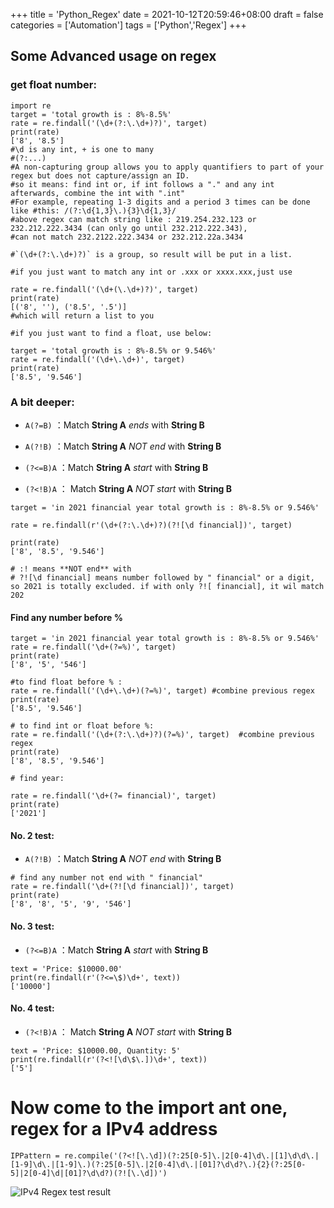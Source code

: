 +++
title = 'Python_Regex'
date = 2021-10-12T20:59:46+08:00
draft = false
categories = ['Automation']
tags = ['Python','Regex']
+++

## Some Advanced usage on regex

### get float number: 
```
import re
target = 'total growth is : 8%-8.5%'
rate = re.findall('(\d+(?:\.\d+)?)', target)
print(rate)
['8', '8.5']
#\d is any int, + is one to many
#(?:...)
#A non-capturing group allows you to apply quantifiers to part of your regex but does not capture/assign an ID.
#so it means: find int or, if int follows a "." and any int afterwards, combine the int with ".int"
#For example, repeating 1-3 digits and a period 3 times can be done like #this: /(?:\d{1,3}\.){3}\d{1,3}/
#above regex can match string like : 219.254.232.123 or 232.212.222.3434 (can only go until 232.212.222.343), 
#can not match 232.2122.222.3434 or 232.212.22a.3434

#`(\d+(?:\.\d+)?)` is a group, so result will be put in a list. 

#if you just want to match any int or .xxx or xxxx.xxx,just use

rate = re.findall('(\d+(\.\d+)?)', target)
print(rate)
[('8', ''), ('8.5', '.5')]
#which will return a list to you

#if you just want to find a float, use below: 

target = 'total growth is : 8%-8.5% or 9.546%'
rate = re.findall('(\d+\.\d+)', target)
print(rate)
['8.5', '9.546']
```

### A bit deeper:

-   `A(?=B)` ：Match **String A** *ends* with **String B**
    
-   `A(?!B)` ：Match **String A** *NOT end* with **String B**
    
-   `(?<=B)A` ：Match **String A** *start* with **String B**
    
-   `(?<!B)A` ： Match **String A** *NOT start* with **String B**

```
target = 'in 2021 financial year total growth is : 8%-8.5% or 9.546%'

rate = re.findall(r'(\d+(?:\.\d+)?)(?![\d financial])', target)

print(rate)
['8', '8.5', '9.546']

# :! means **NOT end** with 
# ?![\d financial] means number followed by " financial" or a digit, so 2021 is totally excluded. if with only ?![ financial], it wil match 202
```
#### Find any number before %

```
target = 'in 2021 financial year total growth is : 8%-8.5% or 9.546%'
rate = re.findall('\d+(?=%)', target)
print(rate)
['8', '5', '546']

#to find float before % : 
rate = re.findall('(\d+\.\d+)(?=%)', target) #combine previous regex
print(rate)
['8.5', '9.546']

# to find int or float before %: 
rate = re.findall('(\d+(?:\.\d+)?)(?=%)', target)  #combine previous regex
print(rate)
['8', '8.5', '9.546']

# find year: 

rate = re.findall('\d+(?= financial)', target)
print(rate)
['2021']
```
#### No. 2 test: 

-   `A(?!B)` ：Match **String A** *NOT end* with **String B**

```
# find any number not end with " financial"
rate = re.findall('\d+(?![\d financial])', target)
print(rate)
['8', '8', '5', '9', '546']
```
#### No. 3 test:

-  `(?<=B)A` ：Match **String A** *start* with **String B**

```
text = 'Price: $10000.00'
print(re.findall(r'(?<=\$)\d+', text))
['10000']
```

#### No. 4 test:

- `(?<!B)A` ： Match **String A** *NOT start* with **String B**

```
text = 'Price: $10000.00, Quantity: 5'
print(re.findall(r'(?<![\d\$\.])\d+', text))  
['5']
```
# Now come to the import ant one, regex for a IPv4 address

```
IPPattern = re.compile('(?<![\.\d])(?:25[0-5]\.|2[0-4]\d\.|[1]\d\d\.|[1-9]\d\.|[1-9]\.)(?:25[0-5]\.|2[0-4]\d\.|[01]?\d\d?\.){2}(?:25[0-5]|2[0-4]\d|[01]?\d\d?)(?![\.\d])')
```

![IPv4 Regex test result](https://songkou.github.io/posts/python_regex/IPv4_add_regex.jpg)

